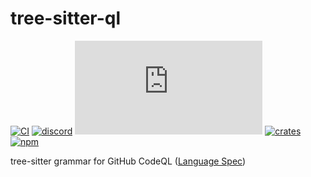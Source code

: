 # tree-sitter-ql

[![CI][ci]](https://github.com/tree-sitter/tree-sitter-ql/actions/workflows/ci.yml)
[![discord][discord]](https://discord.gg/w7nTvsVJhm)
[![matrix][matrix]](https://matrix.to/#/#tree-sitter-chat:matrix.org)
[![crates][crates]](https://crates.io/crates/tree-sitter-ql)
[![npm][npm]](https://www.npmjs.com/package/tree-sitter-ql)

tree-sitter grammar for GitHub CodeQL ([Language Spec](https://codeql.github.com/docs/ql-language-reference/ql-language-specification/))

[ci]: https://img.shields.io/github/actions/workflow/status/tree-sitter/tree-sitter-ql/ci.yml?logo=github&label=CI
[discord]: https://img.shields.io/discord/1063097320771698699?logo=discord&label=discord
[matrix]: https://img.shields.io/matrix/tree-sitter-chat%3Amatrix.org?logo=matrix&label=matrix
[npm]: https://img.shields.io/npm/v/tree-sitter-ql?logo=npm
[crates]: https://img.shields.io/crates/v/tree-sitter-ql?logo=rust
